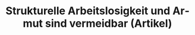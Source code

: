 ---
layout: post
title: Strukturelle Arbeitslosigkeit und Armut sind vermeidbar (Artikel)
description:
	"Held, M. (2010).
	Structural Unemployment and Working Poverty are Not Inevitable – Let’s Share the Burden of Economic Transformation.
	*Schlossplatz3*, (8)"
tags:
- economics
- negative income tax
- tax
- labor
- minimum wage
- redistribution
- working poor
categories:
- blog
- publication
- research
permalink: /2010/04/19/lasten-teilen/
trans: /2010/04/19/sharing-the-burden/
link: http://www.hertie-school.org/fileadmin/images/Downloads/sp3/sp3_8.pdf
lang: de
image:
  feature: http://dl.dropboxusercontent.com/u/5341489/images/working-lego-man-crop.jpg
  caption:
  captionlink:
  credit: Aaron Bulger
  creditlink: http://www.flickr.com/photos/jake_snicket/4398862890/
  location:
  locationlink:
---